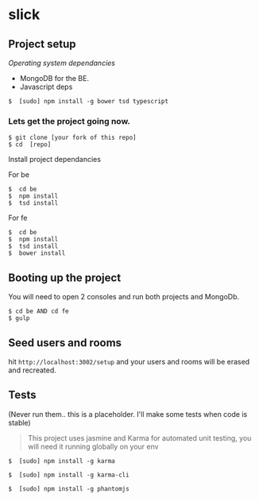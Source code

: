# slick

## Project setup

*Operating system dependancies*

* MongoDB for the BE.
* Javascript deps

```shell
$  [sudo] npm install -g bower tsd typescript
```

### Lets get the project going now.

```shell
$ git clone [your fork of this repo]
$ cd  [repo]
```
Install project dependancies

For be
```shell
$  cd be 
$  npm install
$  tsd install
```
For fe
```shell
$  cd be 
$  npm install
$  tsd install
$  bower install
```

## Booting up the project

You will need to open 2 consoles and run both projects and MongoDb.

```shell
$ cd be AND cd fe
$ gulp
```

## Seed users and rooms 

hit `http://localhost:3002/setup` and your users and rooms will be erased and recreated.

## Tests 
(Never run them.. this is a placeholder. I'll make some tests when code is stable)

> This project uses jasmine and Karma for automated unit testing, you
> will need it running globally on your env

```shell
$  [sudo] npm install -g karma
```

```shell
$  [sudo] npm install -g karma-cli
```
```shell
$  [sudo] npm install -g phantomjs
```

